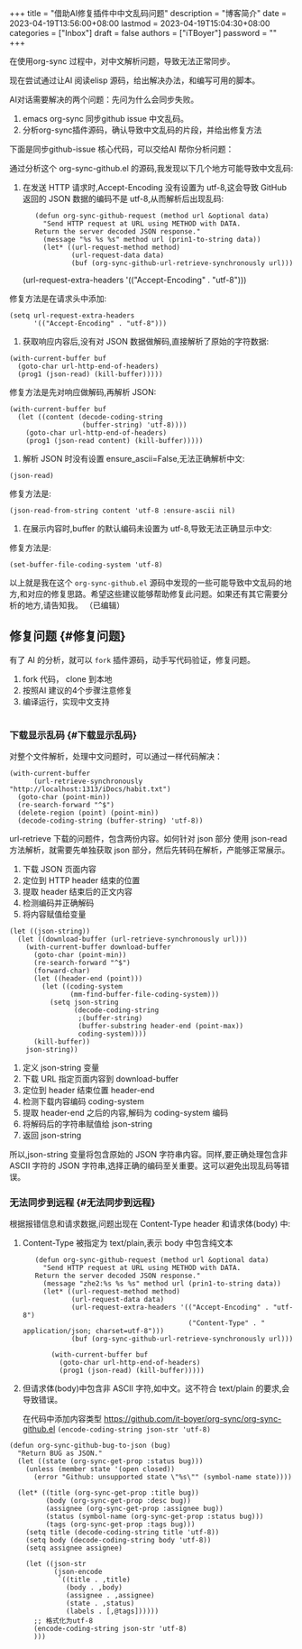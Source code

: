 ﻿+++
title = "借助AI修复插件中中文乱码问题"
description = "博客简介"
date = 2023-04-19T13:56:00+08:00
lastmod = 2023-04-19T15:04:30+08:00
categories = ["Inbox"]
draft = false
authors = ["iTBoyer"]
password = ""
+++

在使用org-sync 过程中，对中文解析问题，导致无法正常同步。 

现在尝试通过让AI 阅读elisp 源码，给出解决办法，和编写可用的脚本。 

AI对话需要解决的两个问题：先问为什么会同步失败。 

1.  emacs org-sync 同步github issue 中文乱码。
2.  分析org-sync插件源码，确认导致中文乱码的片段，并给出修复方法

下面是同步github-issue 核心代码，可以交给AI 帮你分析问题： 

通过分析这个 org-sync-github.el 的源码,我发现以下几个地方可能导致中文乱码: 

1.  在发送 HTTP 请求时,Accept-Encoding 没有设置为 utf-8,这会导致 GitHub 返回的 JSON 数据的编码不是 utf-8,从而解析后出现乱码: 
    ```elisp
       (defun org-sync-github-request (method url &optional data)
         "Send HTTP request at URL using METHOD with DATA.
       Return the server decoded JSON response."
         (message "%s %s %s" method url (prin1-to-string data))
         (let* ((url-request-method method)
                (url-request-data data)
                (buf (org-sync-github-url-retrieve-synchronously url)))
    ```
    (url-request-extra-headers '(("Accept-Encoding" . "utf-8")))

修复方法是在请求头中添加: 

```elisp
(setq url-request-extra-headers
      '(("Accept-Encoding" . "utf-8")))
```

1.  获取响应内容后,没有对 JSON 数据做解码,直接解析了原始的字符数据:

<!--listend-->

```elisp
(with-current-buffer buf
  (goto-char url-http-end-of-headers)
  (prog1 (json-read) (kill-buffer)))))
```

修复方法是先对响应做解码,再解析 JSON: 

```elisp
(with-current-buffer buf
  (let ((content (decode-coding-string
                  (buffer-string) 'utf-8))))
    (goto-char url-http-end-of-headers)
    (prog1 (json-read content) (kill-buffer)))))
```

1.  解析 JSON 时没有设置 ensure_ascii=False,无法正确解析中文:

<!--listend-->

```elisp
(json-read)
```

修复方法是: 

```elisp
(json-read-from-string content 'utf-8 :ensure-ascii nil)
```

1.  在展示内容时,buffer 的默认编码未设置为 utf-8,导致无法正确显示中文:

修复方法是: 

```elisp
(set-buffer-file-coding-system 'utf-8)
```

以上就是我在这个 `org-sync-github.el`  源码中发现的一些可能导致中文乱码的地方,和对应的修复思路。希望这些建议能够帮助修复此问题。如果还有其它需要分析的地方,请告知我。 （已编辑） 


## 修复问题 {#修复问题}

有了 AI 的分析，就可以 `fork` 插件源码，动手写代码验证，修复问题。 

1.  fork 代码， clone 到本地
2.  按照AI 建议的4个步骤注意修复
3.  编译运行，实现中文支持

<!--listend-->

```elisp

```


### 下载显示乱码 {#下载显示乱码}

对整个文件解析，处理中文问题时，可以通过一样代码解决： 

```elisp { linenos=true, linenostart=1, hl_lines=["6-6"] }
(with-current-buffer
      (url-retrieve-synchronously "http://localhost:1313/iDocs/habit.txt")
  (goto-char (point-min))
  (re-search-forward "^$")
  (delete-region (point) (point-min))
  (decode-coding-string (buffer-string) 'utf-8))
```

url-retrieve 下载的问题件，包含两份内容。如何针对 json 部分 使用 json-read 方法解析，就需要先单独获取 json 部分，然后先转码在解析，产能够正常展示。 

1.  下载 JSON 页面内容
2.  定位到 HTTP header 结束的位置
3.  提取 header 结束后的正文内容
4.  检测编码并正确解码
5.  将内容赋值给变量

<!--listend-->

```elisp { linenos=true, linenostart=1, hl_lines=["0-0","0-0"] }
(let ((json-string))
  (let ((download-buffer (url-retrieve-synchronously url)))
    (with-current-buffer download-buffer
      (goto-char (point-min))
      (re-search-forward "^$")
      (forward-char)
      (let ((header-end (point)))
        (let ((coding-system
               (mm-find-buffer-file-coding-system)))
          (setq json-string
                (decode-coding-string
                 ;(buffer-string)
                 (buffer-substring header-end (point-max))
                 coding-system))))
      (kill-buffer))
    json-string))
```

1.  定义 json-string 变量
2.  下载 URL 指定页面内容到 download-buffer
3.  定位到 header 结束位置 header-end
4.  检测下载内容编码 coding-system
5.  提取 header-end 之后的内容,解码为 coding-system 编码
6.  将解码后的字符串赋值给 json-string
7.  返回 json-string

所以,json-string 变量将包含原始的 JSON 字符串内容。同样,要正确处理包含非 ASCII 字符的 JSON 字符串,选择正确的编码至关重要。这可以避免出现乱码等错误。 


### 无法同步到远程 {#无法同步到远程}

根据报错信息和请求数据,问题出现在 Content-Type header 和请求体(body) 中: 

1.  Content-Type 被指定为 text/plain,表示 body 中包含纯文本 
    ```elisp { linenos=true, linenostart=1, hl_lines=["7-8"] }
       (defun org-sync-github-request (method url &optional data)
         "Send HTTP request at URL using METHOD with DATA.
       Return the server decoded JSON response."
         (message "zhe2:%s %s %s" method url (prin1-to-string data))
         (let* ((url-request-method method)
                (url-request-data data)
                (url-request-extra-headers '(("Accept-Encoding" . "utf-8")
                                             ("Content-Type" . " application/json; charset=utf-8")))
                (buf (org-sync-github-url-retrieve-synchronously url)))
    
           (with-current-buffer buf
             (goto-char url-http-end-of-headers)
             (prog1 (json-read) (kill-buffer)))))
    ```

2.  但请求体(body)中包含非 ASCII 字符,如中文。这不符合 text/plain 的要求,会导致错误。 
    
    在代码中添加内容类型 <https://github.com/it-boyer/org-sync/org-sync-github.el> `(encode-coding-string json-str 'utf-8)`

<!--listend-->

```elisp
(defun org-sync-github-bug-to-json (bug)
  "Return BUG as JSON."
  (let ((state (org-sync-get-prop :status bug)))
    (unless (member state '(open closed))
      (error "Github: unsupported state \"%s\"" (symbol-name state))))

  (let* ((title (org-sync-get-prop :title bug))
         (body (org-sync-get-prop :desc bug))
         (assignee (org-sync-get-prop :assignee bug))
         (status (symbol-name (org-sync-get-prop :status bug)))
         (tags (org-sync-get-prop :tags bug)))
    (setq title (decode-coding-string title 'utf-8))
    (setq body (decode-coding-string body 'utf-8))
    (setq assignee assignee)

    (let ((json-str
           (json-encode
            `((title . ,title)
              (body . ,body)
              (assignee . ,assignee)
              (state . ,status)
              (labels . [,@tags])))))
      ;; 格式化为utf-8
      (encode-coding-string json-str 'utf-8)
      )))
```

